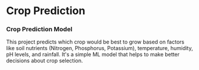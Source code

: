 # Crop Prediction 

### Crop Prediction Model

This project predicts which crop would be best to grow based on factors like soil nutrients 
(Nitrogen, Phosphorus, Potassium), temperature, humidity, pH levels, and rainfall. 
It's a simple ML model that helps to make better decisions about crop selection.

